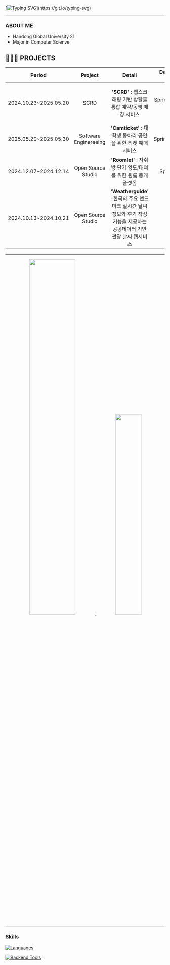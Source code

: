   <!--
  <img src="https://capsule-render.vercel.app/api?type=waving&color=auto&height=150&section=header" />
  -->

  <!-- typing SVG -->
  [![Typing SVG](https://readme-typing-svg.demolab.com?font=Fira+Code&pause=1000&random=false&width=435&lines=Welcome+to+Seongkong+github.)](https://git.io/typing-svg)

  ----

  ###  ABOUT ME
  - Handong Global University 21
  - Major in Computer Scienve

  ## 🧑🏻‍💻 PROJECTS
  |      **Period**       |      **Project**      |                        **Detail**                         |  **Development Tools**  |                                          **Link**                                          |
  |:---------------------:|:---------------------:|:---------------------------------------------------------:|:-----------------------:|:------------------------------------------------------------------------------------------:|
  | 2024.10.23~2025.05.20 |         SCRD          |           **'SCRD'** : 웹스크래핑 기반 방탈출 통합 예약/동행 매칭 서비스           | SpringBoot(Java), React | [Back-end](https://github.com/xlxhollywood/scrd-back)<br>[Crawling App](https://github.com/xlxhollywood/scrd-crawling)<br>[Front-end](https://github.com/xlxhollywood/scrd-front) |
  | 2025.05.20~2025.05.30 | Software Enginereeing |          **'Camticket'** : 대학생 동아리 공연을 위한 티켓 예매 서비스           |   SpringBoot(Kotlin)    |                   [Back-end](https://github.com/xlxhollywood/camticket-back-kotlin)                    |
  | 2024.12.07~2024.12.14 |  Open Source Studio   |          **'Roomlet'** : 자취방 단기 양도/대여를 위한 원룸 중개 플랫폼           |      Spring 5, JSP      |                    [통합 레포지토리](https://github.com/xlxhollywood/roomlet)                    |
  | 2024.10.13~2024.10.21 |  Open Source Studio   | **'Weatherguide'** : 한국의 주요 랜드마크 실시간 날씨 정보와 후기 작성 기능을 제공하는 공공데이터 기반 관광 날씨 웹서비스 |          React          |                 [Front-end](https://github.com/xlxhollywood/weatherguide)                  |

  ----

  <div align="center">
  <a href="https://github.com/anuraghazra/github-readme-stats">
    <img 
      src="https://github-readme-stats.vercel.app/api?username=seongkong&theme=github_dark&show_icons=true"
      width="53.7%"
    />
  </a>
  <a href="https://github.com/anuraghazra/github-readme-stats">
    <img 
      src="https://github-readme-stats.vercel.app/api/top-langs/?username=seongkong&theme=github_dark&layout=compact&hide=Jupyter%20Notebook"
      width="40.3%"
    />
  </div>

  ----

### Skills
  <!-- 뱃지 -->

[![Languages](https://skillicons.dev/icons?i=c,cpp,dart,py,js,ts,swift,html,css,react,flutter&perline=11)](https://skillicons.dev)

[![Backend Tools](https://skillicons.dev/icons?i=mysql,docker,netlify,github&perline=4)](https://skillicons.dev)


  <!--
  <img src="https://capsule-render.vercel.app/api?type=waving&color=auto&height=150&section=footer" />
  -->

  <!--
  <a href="https://www.gitanimals.org/en_US?utm_medium=image&utm_source=seongkong&utm_content=farm">
  <img
    src="https://render.gitanimals.org/farms/seongkong"
    width="600"
    height="300"
  />
  </a>
  -->


<!--
**seongkong/seongkong** is a ✨ _special_ ✨ repository because its `README.md` (this file) appears on your GitHub profile.

Here are some ideas to get you started:

- 🔭 I’m currently working on ...
- 🌱 I’m currently learning ...
- 👯 I’m looking to collaborate on ...
- 🤔 I’m looking for help with ...
- 💬 Ask me about ...
- 📫 How to reach me: ...
- 😄 Pronouns: ...
- ⚡ Fun fact: ...
-->
